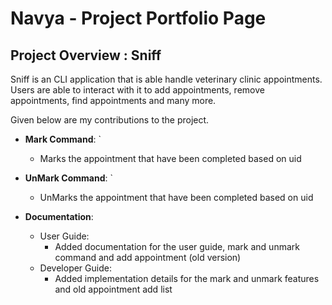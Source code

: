 # Navya - Project Portfolio Page

## Project Overview : Sniff

Sniff is an CLI application that is able handle veterinary clinic appointments. Users are able to interact
with it to add appointments, remove appointments, find appointments and many more.

Given below are my contributions to the project.

* **Mark Command**: `
    * Marks the appointment that have been completed based on uid 


* **UnMark Command**: `
    * UnMarks the appointment that have been completed based on uid


* **Documentation**:
    * User Guide:
        * Added documentation for the user guide, mark and unmark command and add appointment (old version)
    * Developer Guide:
        * Added implementation details for the mark and unmark features and old appointment add list